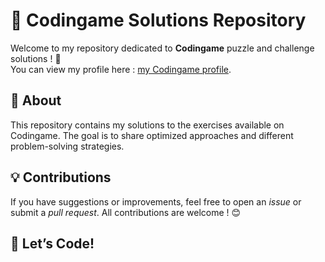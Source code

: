 # 🧩 Codingame Solutions Repository

Welcome to my repository dedicated to **Codingame** puzzle and challenge solutions ! 🚀  
You can view my profile here : [my Codingame profile](https://www.codingame.com/profile/8335095a36ccb453b53022cb20132f665170856).

## 📌 About
This repository contains my solutions to the exercises available on Codingame. The goal is to share optimized approaches and different problem-solving strategies.

## 💡 Contributions
If you have suggestions or improvements, feel free to open an *issue* or submit a *pull request*. All contributions are welcome ! 😊

## 🚀 Let’s Code!
